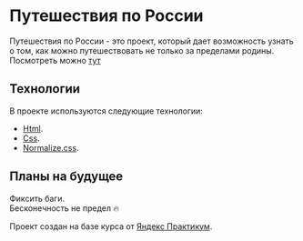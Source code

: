 # Путешествия по России

Путешествия по России - это проект, который дает возможность узнать о том, как можно путешествовать не только за пределами родины.  
Посмотреть можно [тут](https://r0xys.github.io/russian-travel/)

## Технологии

В проекте используются следующие технологии:
* [Html](https://developer.mozilla.org/ru/docs/Learn/Getting_started_with_the_web/HTML_basics).
* [Css](https://developer.mozilla.org/ru/docs/Learn/Getting_started_with_the_web/CSS_basics).
* [Normalize.css](https://www.kobzarev.com/makeup/normalization-of-css-with-normalize-css/#:~:text=css-,Normalize.,%D0%B2%20%D1%81%D0%BE%D0%BE%D1%82%D0%B2%D0%B5%D1%82%D1%81%D1%82%D0%B2%D0%B8%D0%B8%20%D1%81%20%D1%81%D0%BE%D0%B2%D1%80%D0%B5%D0%BC%D0%B5%D0%BD%D0%BD%D1%8B%D0%BC%D0%B8%20%D1%81%D1%82%D0%B0%D0%BD%D0%B4%D0%B0%D1%80%D1%82%D0%B0%D0%BC%D0%B8.).

## Планы на будущее

Фиксить баги.  
Бесконечность не предел 🔥

Проект создан на базе курса от [Яндекс Практикум](https://practicum.yandex.ru/). 
